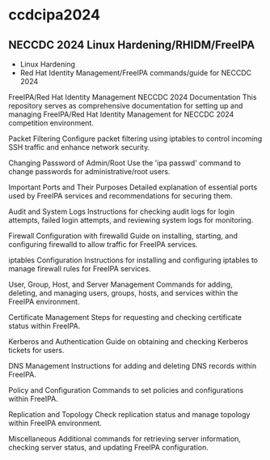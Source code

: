 # ccdcipa2024
## NECCDC 2024 Linux Hardening/RHIDM/FreeIPA
- Linux Hardening
- Red Hat Identity Management/FreeIPA commands/guide for NECCDC 2024

FreeIPA/Red Hat Identity Management NECCDC 2024 Documentation
This repository serves as comprehensive documentation for setting up and managing FreeIPA/Red Hat Identity Management for NECCDC 2024 competition environment.

Packet Filtering
Configure packet filtering using iptables to control incoming SSH traffic and enhance network security.

Changing Password of Admin/Root
Use the 'ipa passwd' command to change passwords for administrative/root users.

Important Ports and Their Purposes
Detailed explanation of essential ports used by FreeIPA services and recommendations for securing them.

Audit and System Logs
Instructions for checking audit logs for login attempts, failed login attempts, and reviewing system logs for monitoring.

Firewall Configuration with firewalld
Guide on installing, starting, and configuring firewalld to allow traffic for FreeIPA services.

iptables Configuration
Instructions for installing and configuring iptables to manage firewall rules for FreeIPA services.

User, Group, Host, and Server Management
Commands for adding, deleting, and managing users, groups, hosts, and services within the FreeIPA environment.

Certificate Management
Steps for requesting and checking certificate status within FreeIPA.

Kerberos and Authentication
Guide on obtaining and checking Kerberos tickets for users.

DNS Management
Instructions for adding and deleting DNS records within FreeIPA.

Policy and Configuration
Commands to set policies and configurations within FreeIPA.

Replication and Topology
Check replication status and manage topology within FreeIPA environment.

Miscellaneous
Additional commands for retrieving server information, checking server status, and updating FreeIPA configuration.

